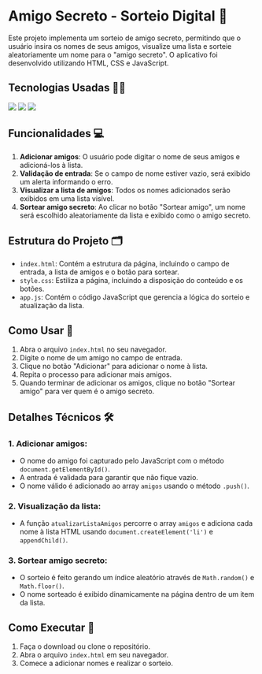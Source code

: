 # Amigo Secreto - Sorteio Digital 🎉

Este projeto implementa um sorteio de amigo secreto, permitindo que o usuário insira os nomes de seus amigos, visualize uma lista e sorteie aleatoriamente um nome para o "amigo secreto". O aplicativo foi desenvolvido utilizando HTML, CSS e JavaScript.

## Tecnologias Usadas 🧑‍💻

<div>
    <img src="https://img.shields.io/badge/HTML-E34F26?style=for-the-badge&logo=html5&logoColor=white">
    <img src="https://img.shields.io/badge/CSS-1572B6?style=for-the-badge&logo=css3&logoColor=white">
    <img src="https://img.shields.io/badge/JavaScript-F7DF1E?style=for-the-badge&logo=javascript&logoColor=black">
</div>

## Funcionalidades 💻

1. **Adicionar amigos**: O usuário pode digitar o nome de seus amigos e adicioná-los à lista.
2. **Validação de entrada**: Se o campo de nome estiver vazio, será exibido um alerta informando o erro.
3. **Visualizar a lista de amigos**: Todos os nomes adicionados serão exibidos em uma lista visível.
4. **Sortear amigo secreto**: Ao clicar no botão "Sortear amigo", um nome será escolhido aleatoriamente da lista e exibido como o amigo secreto.

## Estrutura do Projeto 🗂️

- `index.html`: Contém a estrutura da página, incluindo o campo de entrada, a lista de amigos e o botão para sortear.
- `style.css`: Estiliza a página, incluindo a disposição do conteúdo e os botões.
- `app.js`: Contém o código JavaScript que gerencia a lógica do sorteio e atualização da lista.

## Como Usar 📝

1. Abra o arquivo `index.html` no seu navegador.
2. Digite o nome de um amigo no campo de entrada.
3. Clique no botão "Adicionar" para adicionar o nome à lista.
4. Repita o processo para adicionar mais amigos.
5. Quando terminar de adicionar os amigos, clique no botão "Sortear amigo" para ver quem é o amigo secreto.

## Detalhes Técnicos 🛠️

### 1. **Adicionar amigos**:
- O nome do amigo foi capturado pelo JavaScript com o método `document.getElementById()`.
- A entrada é validada para garantir que não fique vazio.
- O nome válido é adicionado ao array `amigos` usando o método `.push()`.

### 2. **Visualização da lista**:
- A função `atualizarListaAmigos` percorre o array `amigos` e adiciona cada nome à lista HTML usando `document.createElement('li')` e `appendChild()`.

### 3. **Sortear amigo secreto**:
- O sorteio é feito gerando um índice aleatório através de `Math.random()` e `Math.floor()`.
- O nome sorteado é exibido dinamicamente na página dentro de um item da lista.

## Como Executar 🚀

1. Faça o download ou clone o repositório.
2. Abra o arquivo `index.html` em seu navegador.
3. Comece a adicionar nomes e realizar o sorteio.


